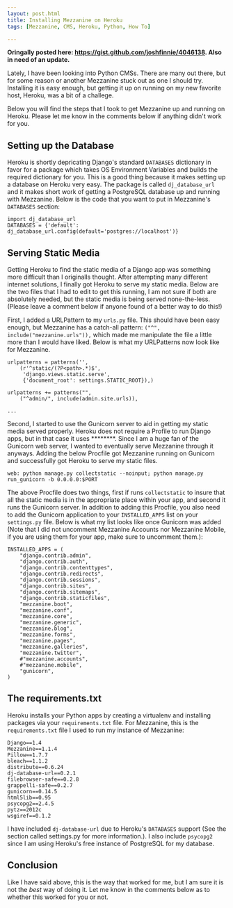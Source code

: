 ```yaml
---
layout: post.html
title: Installing Mezzanine on Heroku
tags: [Mezzanine, CMS, Heroku, Python, How To]

---
```


**Oringally posted here: <https://gist.github.com/joshfinnie/4046138>. Also in need of an update.**

Lately, I have been looking into Python CMSs. There are many out there, but for some reason or another Mezzanine stuck out as one I should try. Installing it is easy enough, but getting it up on running on my new favorite host, Heroku, was a bit of a challege.

Below you will find the steps that I took to get Mezzanine up and running on Heroku. Please let me know in the comments below if anything didn't work for you.

## Setting up the Database

Heroku is shortly depricating Django's standard `DATABASES` dictionary in favor for a package which takes OS Environment Variables and builds the required dictionary for you. This is a good thing because it makes setting up a database on Heroku very easy. The package is called `dj_database_url` and it makes short work of getting a PostgreSQL database up and running with Mezzanine. Below is the code that you want to put in Mezzanine's `DATABASES` section:

    import dj_database_url
    DATABASES = {'default': dj_database_url.config(default='postgres://localhost')}

## Serving Static Media

Getting Heroku to find the static media of a Django app was something more difficult than I originalls thought. After attempting many different internet solutions, I finally got Heroku to serve my static media. Below are the two files that I had to edit to get this running, I am not sure if both are absolutely needed, but the static media is being served none-the-less. (Please leave a comment below if anyone found of a better way to do this!)

First, I added a URLPattern to my `urls.py` file. This should have been easy enough, but Mezzanine has a catch-all pattern: `("^", include("mezzanine.urls")),` which made me manipulate the file a little more than I would have liked. Below is what my URLPatterns now look like for Mezzanine.

    urlpatterns = patterns('',
        (r'^static/(?P<path>.*)$',
         'django.views.static.serve',
         {'document_root': settings.STATIC_ROOT}),)

    urlpatterns += patterns("",
        ("^admin/", include(admin.site.urls)),

    ...

 Second, I started to use the Gunicorn server to aid in getting my static media served properly. Heroku does not require a Profile to run Django apps, but in that case it uses ********. Since I am a huge fan of the Gunicorn web server, I wanted to eventually serve Mezzanine through it anyways. Adding the below Procfile got Mezzanine running on Gunicorn and successfully got Heroku to serve my static files.

    web: python manage.py collectstatic --noinput; python manage.py run_gunicorn -b 0.0.0.0:$PORT

 The above Procfile does two things, first if runs `collectstatic` to insure that all the static media is in the appropriate place within your app, and second it runs the Gunicorn server. In addition to adding this Procfile, you also need to add the Gunicorn application to your `INSTALLED_APPS` list on your `settings.py` file. Below is what my list looks like once Gunicorn was added (Note that I did not uncomment Mezzanine Accounts nor Mezzanine Mobile, if you are using them for your app, make sure to uncomment them.):

    INSTALLED_APPS = (
        "django.contrib.admin",
        "django.contrib.auth",
        "django.contrib.contenttypes",
        "django.contrib.redirects",
        "django.contrib.sessions",
        "django.contrib.sites",
        "django.contrib.sitemaps",
        "django.contrib.staticfiles",
        "mezzanine.boot",
        "mezzanine.conf",
        "mezzanine.core",
        "mezzanine.generic",
        "mezzanine.blog",
        "mezzanine.forms",
        "mezzanine.pages",
        "mezzanine.galleries",
        "mezzanine.twitter",
        #"mezzanine.accounts",
        #"mezzanine.mobile",
        "gunicorn",
    )

## The requirements.txt

Heroku installs your Python apps by creating a virtualenv and installing packages via your `requirements.txt` file. For Mezzanine, this is the `requirements.txt` file I used to run my instance of Mezzanine:

    Django==1.4
    Mezzanine==1.1.4
    Pillow==1.7.7
    bleach==1.1.2
    distribute==0.6.24
    dj-database-url==0.2.1
    filebrowser-safe==0.2.8
    grappelli-safe==0.2.7
    gunicorn==0.14.5
    html5lib==0.95
    psycopg2==2.4.5
    pytz==2012c
    wsgiref==0.1.2

I have included `dj-database-url` due to Heroku's `DATABASES` support (See the section called settings.py for more information.). I also include `psycopg2` since I am using Heroku's free instance of PostgreSQL for my database.

## Conclusion

Like I have said above, this is the way that worked for me, but I am sure it is not the _best_ way of doing it. Let me know in the comments below as to whether this worked for you or not.